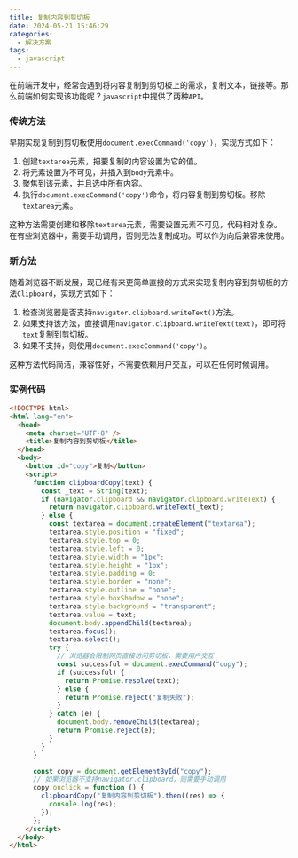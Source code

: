 ```yaml
---
title: 复制内容到剪切板
date: 2024-05-21 15:46:29
categories:
  - 解决方案
tags:
  - javascript
---
```


在前端开发中，经常会遇到将内容复制到剪切板上的需求，复制文本，链接等。那么前端如何实现该功能呢？`javascript`中提供了两种`API`。

### 传统方法

早期实现复制到剪切板使用`document.execCommand('copy')`，实现方式如下：

1. 创建`textarea`元素，把要复制的内容设置为它的值。
2. 将元素设置为不可见，并插入到`body`元素中。
3. 聚焦到该元素，并且选中所有内容。
4. 执行`document.execCommand('copy')`命令，将内容复制到剪切板。移除`textarea`元素。

这种方法需要创建和移除`textarea`元素，需要设置元素不可见，代码相对复杂。在有些浏览器中，需要手动调用，否则无法复制成功。可以作为向后兼容来使用。

<!-- more -->

### 新方法

随着浏览器不断发展，现已经有来更简单直接的方式来实现复制内容到剪切板的方法`Clipboard`，实现方式如下：

1. 检查浏览器是否支持`navigator.clipboard.writeText()`方法。
2. 如果支持该方法，直接调用`navigator.clipboard.writeText(text)`，即可将`text`复制到剪切板。
3. 如果不支持，则使用`document.execCommand('copy')`。

这种方法代码简洁，兼容性好，不需要依赖用户交互，可以在任何时候调用。

### 实例代码

```html
<!DOCTYPE html>
<html lang="en">
  <head>
    <meta charset="UTF-8" />
    <title>复制内容到剪切板</title>
  </head>
  <body>
    <button id="copy">复制</button>
    <script>
      function clipboardCopy(text) {
        const _text = String(text);
        if (navigator.clipboard && navigator.clipboard.writeText) {
          return navigator.clipboard.writeText(_text);
        } else {
          const textarea = document.createElement("textarea");
          textarea.style.position = "fixed";
          textarea.style.top = 0;
          textarea.style.left = 0;
          textarea.style.width = "1px";
          textarea.style.height = "1px";
          textarea.style.padding = 0;
          textarea.style.border = "none";
          textarea.style.outline = "none";
          textarea.style.boxShadow = "none";
          textarea.style.background = "transparent";
          textarea.value = text;
          document.body.appendChild(textarea);
          textarea.focus();
          textarea.select();
          try {
            // 浏览器会限制网页直接访问剪切板，需要用户交互
            const successful = document.execCommand("copy");
            if (successful) {
              return Promise.resolve(text);
            } else {
              return Promise.reject("复制失败");
            }
          } catch (e) {
            document.body.removeChild(textarea);
            return Promise.reject(e);
          }
        }
      }

      const copy = document.getElementById("copy");
      // 如果浏览器不支持navigator.clipboard，则需要手动调用
      copy.onclick = function () {
        clipboardCopy("复制内容到剪切板").then((res) => {
          console.log(res);
        });
      };
    </script>
  </body>
</html>
```
